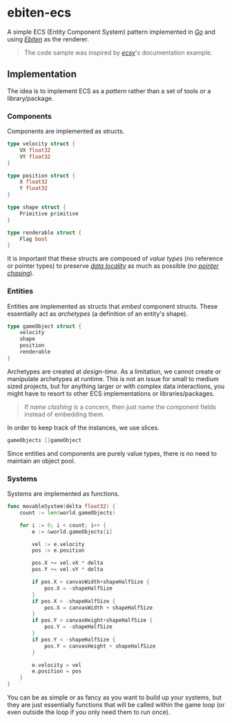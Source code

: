 # ebiten-ecs

A simple ECS (Entity Component System) pattern implemented in [_Go_](https://go.dev/) and using [_Ebiten_](https://ebiten.org/) as the renderer.

> The code sample was inspired by [_ecsy_](https://ecsy.io/docs)'s documentation example.

## Implementation

The idea is to implement ECS as a _pattern_ rather than a set of tools or a library/package.

### Components

Components are implemented as structs.

```go
type velocity struct {
	VX float32
	VY float32
}

type position struct {
	X float32
	Y float32
}

type shape struct {
	Primitive primitive
}

type renderable struct {
	Flag bool
}
```

It is important that these structs are composed of _value types_ (no reference or pointer types) to preserve [_data locality_](http://gameprogrammingpatterns.com/data-locality.html) as much as possible (no [_pointer chasing_](http://gameprogrammingpatterns.com/images/data-locality-pointer-chasing.png)).

### Entities

Entities are implemented as structs that _embed_ component structs. These essentially act as _archetypes_ (a definition of an entity's shape).

```go
type gameObject struct {
	velocity
	shape
	position
	renderable
}
```

Archetypes are created at _design-time_. As a limitation, we cannot create or manipulate archetypes at runtime. This is not an issue for small to medium sized projects, but for anything larger or with complex data interactions, you might have to resort to other ECS implementations or libraries/packages.

> If _name clashing_ is a concern, then just name the component fields instead of embedding them.

In order to keep track of the instances, we use slices.

```go
gameObjects []gameObject
```

Since entities and components are purely value types, there is no need to maintain an object pool.

### Systems

Systems are implemented as functions.

```go
func movableSystem(delta float32) {
	count := len(world.gameObjects)

	for i := 0; i < count; i++ {
		e := &world.gameObjects[i]

		vel := e.velocity
		pos := e.position

		pos.X += vel.vX * delta
		pos.Y += vel.vY * delta

		if pos.X > canvasWidth+shapeHalfSize {
			pos.X = -shapeHalfSize
		}
		if pos.X < -shapeHalfSize {
			pos.X = canvasWidth + shapeHalfSize
		}
		if pos.Y > canvasHeight+shapeHalfSize {
			pos.Y = -shapeHalfSize
		}
		if pos.Y < -shapeHalfSize {
			pos.Y = canvasHeight + shapeHalfSize
		}

		e.velocity = vel
		e.position = pos
	}
}
```

You can be as simple or as fancy as you want to build up your systems, but they are just essentially functions that will be called within the game loop (or even outside the loop if you only need them to run once).
